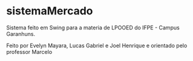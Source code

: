 # sistemaMercado
Sistema feito em Swing para a materia de LPOOED do IFPE - Campus Garanhuns.

Feito por Evelyn Mayara, Lucas Gabriel e Joel Henrique e orientado pelo professor Marcelo

